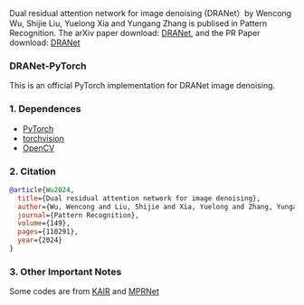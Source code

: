 Dual residual attention network for image denoising (DRANet）by Wencong Wu, Shijie Liu, Yuelong Xia and Yungang Zhang is publised in Pattern Recognition. The arXiv paper download: [DRANet](https://arxiv.org/abs/2305.04269), and the PR Paper download: [DRANet](https://www.sciencedirect.com/science/article/abs/pii/S0031320324000426)

### DRANet-PyTorch

This is an official PyTorch implementation for DRANet image denoising.

### 1. Dependences
* [PyTorch](http://pytorch.org/)
* [torchvision](https://github.com/pytorch/vision)
* [OpenCV](https://pypi.org/project/opencv-python/)

### 2. Citation
```BibTex
@article{Wu2024,
  title={Dual residual attention network for image denoising},
  author={Wu, Wencong and Liu, Shijie and Xia, Yuelong and Zhang, Yungang},
  journal={Pattern Recognition},
  volume={149},
  pages={110291},
  year={2024}
}
```
### 3. Other Important Notes

Some codes are from [KAIR](https://github.com/cszn/KAIR) and [MPRNet](https://github.com/swz30/MPRNet)

